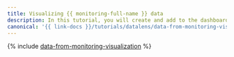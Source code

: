 ```yaml
---
title: Visualizing {{ monitoring-full-name }} data
description: In this tutorial, you will create and add to the dashboard a chart using the {{ monitoring-short-name }} query language.
canonical: '{{ link-docs }}/tutorials/datalens/data-from-monitoring-visualization'
---
```


{% include [data-from-monitoring-visualization](../../_tutorials/datalens/data-from-monitoring-visualization.md) %}
